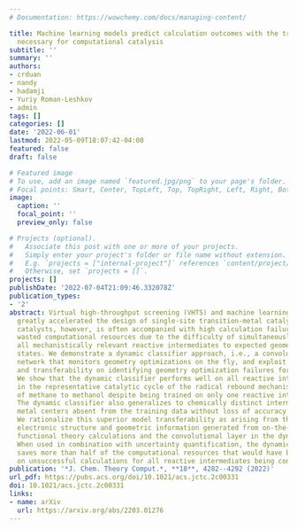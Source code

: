 ```yaml
---
# Documentation: https://wowchemy.com/docs/managing-content/

title: Machine learning models predict calculation outcomes with the transferability
  necessary for computational catalysis
subtitle: ''
summary: ''
authors:
- crduan
- nandy
- hadamji
- Yuriy Roman-Leshkov
- admin
tags: []
categories: []
date: '2022-06-01'
lastmod: 2022-05-09T18:07:42-04:00
featured: false
draft: false

# Featured image
# To use, add an image named `featured.jpg/png` to your page's folder.
# Focal points: Smart, Center, TopLeft, Top, TopRight, Left, Right, BottomLeft, Bottom, BottomRight.
image:
  caption: ''
  focal_point: ''
  preview_only: false

# Projects (optional).
#   Associate this post with one or more of your projects.
#   Simply enter your project's folder or file name without extension.
#   E.g. `projects = ["internal-project"]` references `content/project/deep-learning/index.md`.
#   Otherwise, set `projects = []`.
projects: []
publishDate: '2022-07-04T21:09:46.332078Z'
publication_types:
- '2'
abstract: Virtual high-throughput screening (VHTS) and machine learning (ML) have
  greatly accelerated the design of single-site transition-metal catalysts. VHTS of
  catalysts, however, is often accompanied with high calculation failure rate and
  wasted computational resources due to the difficulty of simultaneously converging
  all mechanistically relevant reactive intermediates to expected geometries and electronic
  states. We demonstrate a dynamic classifier approach, i.e., a convolutional neural
  network that monitors geometry optimizations on the fly, and exploit its good performance
  and transferability on identifying geometry optimization failures for catalyst design.
  We show that the dynamic classifier performs well on all reactive intermediates
  in the representative catalytic cycle of the radical rebound mechanism for the conversion
  of methane to methanol despite being trained on only one reactive intermediate.
  The dynamic classifier also generalizes to chemically distinct intermediates and
  metal centers absent from the training data without loss of accuracy or model confidence.
  We rationalize this superior model transferability as arising from the use of on-the-fly
  electronic structure and geometric information generated from on-the-fly density
  functional theory calculations and the convolutional layer in the dynamic classifier.
  When used in combination with uncertainty quantification, the dynamic classifier
  saves more than half of the computational resources that would have been wasted
  on unsuccessful calculations for all reactive intermediates being considered.
publication: '*J. Chem. Theory Comput.*, **18**, 4282--4292 (2022)'
url_pdf: https://pubs.acs.org/doi/10.1021/acs.jctc.2c00331
doi: 10.1021/acs.jctc.2c00331
links:
- name: arXiv
  url: https://arxiv.org/abs/2203.01276
---
```

